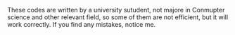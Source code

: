 These codes are written by a university sutudent, not majore in Conmupter science and other relevant field, so some of them are not efficient, but it will work correctly.
If you find any mistakes, notice me.
